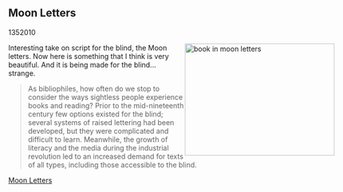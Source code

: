 <article><h1>Moon Letters</h1><time><span class="day">13</span><span class="month">5</span><span class="year">2010</span></time><p><img src="http://wnas.nl/user/files/dsc003262-300x225_20100513120058.jpg" alt="book in moon letters" title="DSC003262-300x225.jpg" border="0" width="300" height="225" style="float:right;margin-right:-150px" />Interesting take on script for the blind, the Moon letters. Now here is something that I think is very beautiful. And it is being made for the blind... strange.</p><blockquote><p>As bibliophiles, how often do we stop to consider the ways sightless people experience books and reading? Prior to the mid-nineteenth century few options existed for the blind; several systems of raised lettering had been developed, but they were complicated and difficult to learn. Meanwhile, the growth of literacy and the media during the industrial revolution led to an increased demand for texts of all types, including those  accessible to the blind.</p></blockquote><p><a href="http://www.peterharringtonbooks.com/blog/?p=76">Moon Letters</a></p></article>